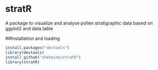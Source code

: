 # stratR
A package to visualize and analyse pollen stratigraphic data based on ggplot2 and data.table

##Installation and loading

```r
install.packages("devtools")
library(devtools)
install_github("shekeine/stratR")
library(stratR)
```
